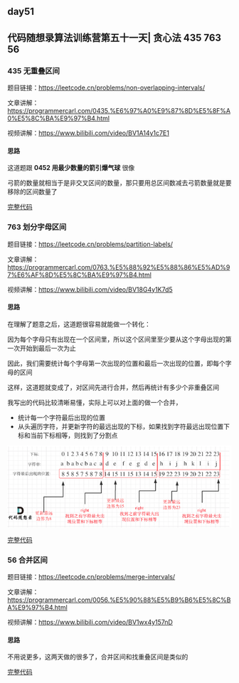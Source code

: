 ## day51

## 代码随想录算法训练营第五十一天| 贪心法 435 763 56

### 435 无重叠区间

题目链接：https://leetcode.cn/problems/non-overlapping-intervals/

文章讲解：https://programmercarl.com/0435.%E6%97%A0%E9%87%8D%E5%8F%A0%E5%8C%BA%E9%97%B4.html

视频讲解：https://www.bilibili.com/video/BV1A14y1c7E1

#### 思路
这道题跟 **0452 用最少数量的箭引爆气球** 很像

弓箭的数量就相当于是非交叉区间的数量，那只要用总区间数减去弓箭数量就是要移除的区间数量了

[完整代码](https://github.com/hd2yao/leetcode/tree/master/training/day51/0435_non_overlapping_intervals.go)

### 763 划分字母区间

题目链接：https://leetcode.cn/problems/partition-labels/

文章讲解：https://programmercarl.com/0763.%E5%88%92%E5%88%86%E5%AD%97%E6%AF%8D%E5%8C%BA%E9%97%B4.html

视频讲解：https://www.bilibili.com/video/BV18G4y1K7d5

#### 思路
在理解了题意之后，这道题很容易就能做一个转化：

因为每个字母只有出现在一个区间里，所以这个区间里至少要从这个字母出现的第一次开始到最后一次为止

因此，我们需要统计每个字母第一次出现的位置和最后一次出现的位置，即每个字母的区间

这样，这道题就变成了，对区间先进行合并，然后再统计有多少个非重叠区间

我写出的代码比较清晰易懂，实际上可以对上面的做一个合并，

- 统计每一个字符最后出现的位置
- 从头遍历字符，并更新字符的最远出现的下标，如果找到字符最远出现位置下标和当前下标相等，则找到了分割点

![img.png](day51-1.png)

[完整代码](https://github.com/hd2yao/leetcode/tree/master/training/day51/0763_partition_labels.go)

### 56 合并区间

题目链接：https://leetcode.cn/problems/merge-intervals/

文章讲解：https://programmercarl.com/0056.%E5%90%88%E5%B9%B6%E5%8C%BA%E9%97%B4.html

视频讲解：https://www.bilibili.com/video/BV1wx4y157nD

#### 思路
不用说更多，这两天做的很多了，合并区间和找重叠区间是类似的

[完整代码](https://github.com/hd2yao/leetcode/tree/master/training/day51/0056_merge_intervals.go)
